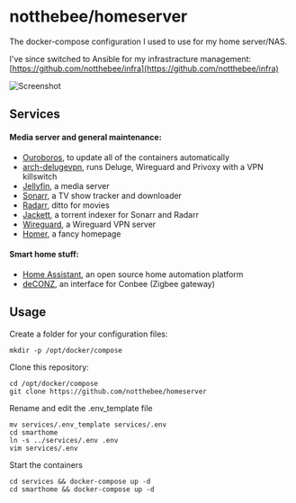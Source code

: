 # notthebee/homeserver

The docker-compose configuration I used to use for my home server/NAS.

I've since switched to Ansible for my infrastracture management: [https://github.com/notthebee/infra](https://github.com/notthebee/infra)

![Screenshot](https://user-images.githubusercontent.com/30384331/109420501-cb886380-79ca-11eb-8858-dc73771b6ce3.png)

## Services

#### Media server and general maintenance:
* [Ouroboros](https://github.com/pyouroboros/ouroboros), to update all of the containers automatically
* [arch-delugevpn](https://hub.docker.com/r/binhex/arch-delugevpn), runs Deluge, Wireguard and Privoxy with a VPN killswitch
* [Jellyfin](https://hub.docker.com/r/linuxserver/jellyfin), a media server 
* [Sonarr](https://hub.docker.com/r/linuxserver/sonarr), a TV show tracker and downloader
* [Radarr](https://hub.docker.com/r/linuxserver/radarr), ditto for movies
* [Jackett](https://hub.docker.com/r/linuxserver/jackett), a torrent indexer for Sonarr and Radarr
* [Wireguard](https://hub.docker.com/r/linuxserver/wireguard), a Wireguard VPN server
* [Homer](https://hub.docker.com/r/b4bz/homer), a fancy homepage

#### Smart home stuff:
* [Home Assistant](https://hub.docker.com/r/homeassistant/home-assistant), an open source home automation platform
* [deCONZ](https://github.com/marthoc/docker-deconz), an interface for Conbee (Zigbee gateway)


## Usage
Create a folder for your configuration files:

```
mkdir -p /opt/docker/compose
```

Clone this repository:

```
cd /opt/docker/compose
git clone https://github.com/notthebee/homeserver
```

Rename and edit the .env_template file
```
mv services/.env_template services/.env
cd smarthome
ln -s ../services/.env .env
vim services/.env
```

Start the containers
```
cd services && docker-compose up -d
cd smarthome && docker-compose up -d
```
